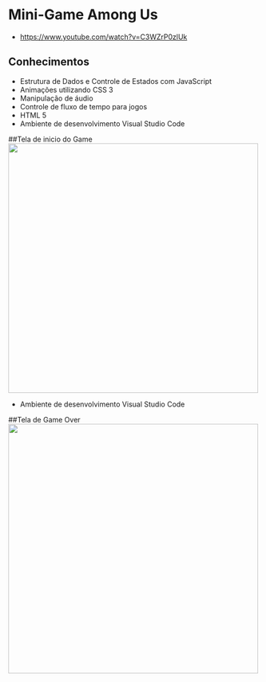 # Mini-Game  Among Us
* https://www.youtube.com/watch?v=C3WZrP0zlUk
## Conhecimentos

* Estrutura de Dados e Controle de Estados com JavaScript
* Animações utilizando CSS 3
* Manipulação de áudio
* Controle de fluxo de tempo para jogos
* HTML 5
* Ambiente de desenvolvimento Visual Studio Code
<span align="center">
##Tela de inicio do Game
  <img src="https://user-images.githubusercontent.com/101193102/160513044-1614fecf-ebfa-4a99-8f47-ba6da775870d.png" width="500px"></img>
</span>

* Ambiente de desenvolvimento Visual Studio Code
<span align="center">
##Tela de Game Over
  <img src="https://user-images.githubusercontent.com/101193102/160513677-3352b23b-35a6-425d-b5dd-a06f3ba02f68.png" width="500px"></img>
</span>
